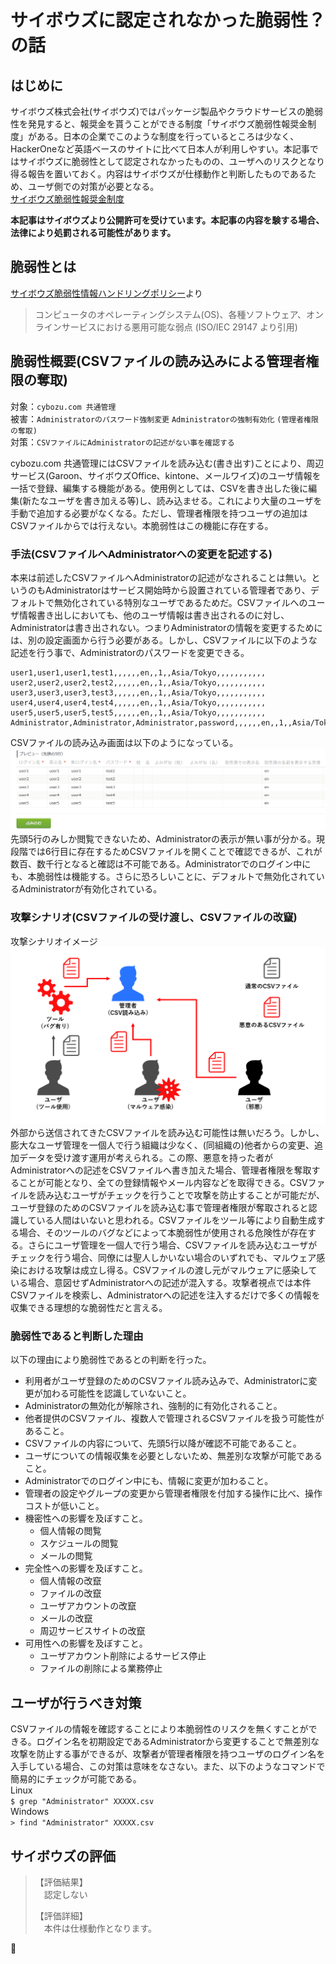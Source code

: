 # サイボウズに認定されなかった脆弱性？の話

## はじめに
サイボウズ株式会社(サイボウズ)ではパッケージ製品やクラウドサービスの脆弱性を発見すると、報奨金を貰うことができる制度「サイボウズ脆弱性報奨金制度」がある。日本の企業でこのような制度を行っているところは少なく、HackerOneなど英語ベースのサイトに比べて日本人が利用しやすい。本記事ではサイボウズに脆弱性として認定されなかったものの、ユーザへのリスクとなり得る報告を置いておく。内容はサイボウズが仕様動作と判断したものであるため、ユーザ側での対策が必要となる。  
[サイボウズ脆弱性報奨金制度](https://cybozu.co.jp/products/bug-bounty/)  
  
**本記事はサイボウズより公開許可を受けています。本記事の内容を験する場合、法律により処罰される可能性があります。**  

## 脆弱性とは
[サイボウズ脆弱性情報ハンドリングポリシー](https://cybozu.co.jp/company/security-policy/)より  
>コンピュータのオペレーティングシステム(OS)、各種ソフトウェア、オンラインサービスにおける悪用可能な弱点 (ISO/IEC 29147 より引用)  

## 脆弱性概要(CSVファイルの読み込みによる管理者権限の奪取)
対象：`cybozu.com 共通管理`  
被害：`Administratorのパスワード強制変更` `Administratorの強制有効化` `(管理者権限の奪取)`  
対策：`CSVファイルにAdministratorの記述がない事を確認する`  

cybozu.com 共通管理にはCSVファイルを読み込む(書き出す)ことにより、周辺サービス(Garoon、サイボウズOffice、kintone、メールワイズ)のユーザ情報を一括で登録、編集する機能がある。使用例としては、CSVを書き出した後に編集(新たなユーザを書き加える等)し、読み込ませる。これにより大量のユーザを手動で追加する必要がなくなる。ただし、管理者権限を持つユーザの追加はCSVファイルからでは行えない。本脆弱性はこの機能に存在する。  

### 手法(CSVファイルへAdministratorへの変更を記述する)
本来は前述したCSVファイルへAdministratorの記述がなされることは無い。というのもAdministratorはサービス開始時から設置されている管理者であり、デフォルトで無効化されている特別なユーザであるためだ。CSVファイルへのユーザ情報書き出しにおいても、他のユーザ情報は書き出されるのに対し、Administratorは書き出されない。つまりAdministratorの情報を変更するためには、別の設定画面から行う必要がある。しかし、CSVファイルに以下のような記述を行う事で、Administratorのパスワードを変更できる。  

```text:XXXXX.csv
user1,user1,user1,test1,,,,,,en,,1,,Asia/Tokyo,,,,,,,,,,,
user2,user2,user2,test2,,,,,,en,,1,,Asia/Tokyo,,,,,,,,,,,
user3,user3,user3,test3,,,,,,en,,1,,Asia/Tokyo,,,,,,,,,,,
user4,user4,user4,test4,,,,,,en,,1,,Asia/Tokyo,,,,,,,,,,,
user5,user5,user5,test5,,,,,,en,,1,,Asia/Tokyo,,,,,,,,,,,
Administrator,Administrator,Administrator,password,,,,,,en,,1,,Asia/Tokyo,,,,,,,,,,,
```

CSVファイルの読み込み画面は以下のようになっている。  
![csv1.png](csv1.png)  
先頭5行のみしか閲覧できないため、Administratorの表示が無い事が分かる。現段階では6行目に存在するためCSVファイルを開くことで確認できるが、これが数百、数千行となると確認は不可能である。Administratorでのログイン中にも、本脆弱性は機能する。さらに恐ろしいことに、デフォルトで無効化されているAdministratorが有効化されている。  

### 攻撃シナリオ(CSVファイルの受け渡し、CSVファイルの改竄)
攻撃シナリオイメージ  
![csv2.png](csv2.png)  
外部から送信されてきたCSVファイルを読み込む可能性は無いだろう。しかし、膨大なユーザ管理を一個人で行う組織は少なく、(同組織の)他者からの変更、追加データを受け渡す運用が考えられる。この際、悪意を持った者がAdministratorへの記述をCSVファイルへ書き加えた場合、管理者権限を奪取することが可能となり、全ての登録情報やメール内容などを取得できる。CSVファイルを読み込むユーザがチェックを行うことで攻撃を防止することが可能だが、ユーザ登録のためのCSVファイルを読み込む事で管理者権限が奪取されると認識している人間はいないと思われる。CSVファイルをツール等により自動生成する場合、そのツールのバグなどによって本脆弱性が使用される危険性が存在する。さらにユーザ管理を一個人で行う場合、CSVファイルを読み込むユーザがチェックを行う場合、同僚には聖人しかいない場合のいずれでも、マルウェア感染における攻撃は成立し得る。CSVファイルの渡し元がマルウェアに感染している場合、意図せずAdministratorへの記述が混入する。攻撃者視点では本件CSVファイルを検索し、Administratorへの記述を注入するだけで多くの情報を収集できる理想的な脆弱性だと言える。  

### 脆弱性であると判断した理由
以下の理由により脆弱性であるとの判断を行った。  

- 利用者がユーザ登録のためのCSVファイル読み込みで、Administratorに変更が加わる可能性を認識していないこと。  
- Administratorの無効化が解除され、強制的に有効化されること。  
- 他者提供のCSVファイル、複数人で管理されるCSVファイルを扱う可能性があること。  
- CSVファイルの内容について、先頭5行以降が確認不可能であること。  
- ユーザについての情報収集を必要としないため、無差別な攻撃が可能であること。  
- Administratorでのログイン中にも、情報に変更が加わること。  
- 管理者の設定やグループの変更から管理者権限を付加する操作に比べ、操作コストが低いこと。  
- 機密性への影響を及ぼすこと。  
    - 個人情報の閲覧  
    - スケジュールの閲覧  
    - メールの閲覧  
- 完全性への影響を及ぼすこと。  
    - 個人情報の改竄  
    - ファイルの改竄  
    - ユーザアカウントの改竄  
    - メールの改竄  
    - 周辺サービスサイトの改竄  
- 可用性への影響を及ぼすこと。  
    - ユーザアカウント削除によるサービス停止  
    - ファイルの削除による業務停止  

## ユーザが行うべき対策
CSVファイルの情報を確認することにより本脆弱性のリスクを無くすことができる。ログイン名を初期設定であるAdministratorから変更することで無差別な攻撃を防止する事ができるが、攻撃者が管理者権限を持つユーザのログイン名を入手している場合、この対策は意味をなさない。また、以下のようなコマンドで簡易的にチェックが可能である。  
Linux  
`$ grep "Administrator" XXXXX.csv`  
Windows  
`> find "Administrator" XXXXX.csv`  

## サイボウズの評価
>【評価結果】  
>　認定しない  
>  
>【評価詳細】  
>　本件は仕様動作となります。  
  
🥺